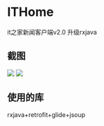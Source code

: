 # ITHome
it之家新闻客户端v2.0 升级rxjava
## 截图
![](http://chuantu.biz/t5/59/1491386284x2890173718.png)
![](http://chuantu.biz/t5/59/1491386343x2728328970.png)
## 使用的库
 rxjava+retrofit+glide+jsoup
